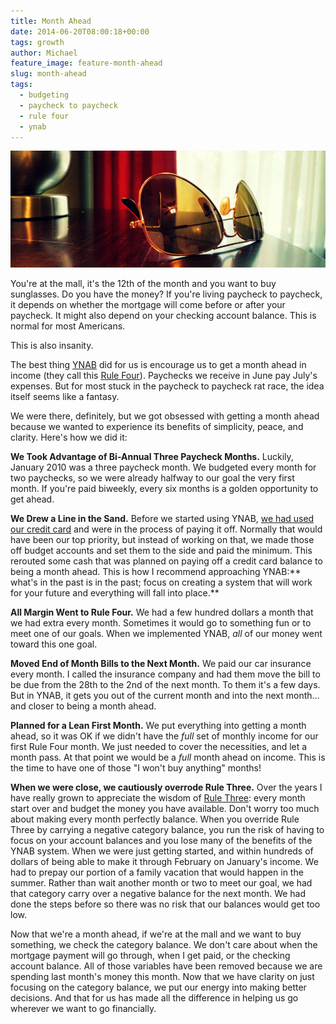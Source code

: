 ```yaml
---
title: Month Ahead
date: 2014-06-20T08:00:18+00:00
tags: growth
author: Michael
feature_image: feature-month-ahead 
slug: month-ahead
tags:
  - budgeting
  - paycheck to paycheck
  - rule four
  - ynab
---
```

<div class="full-width">
  <img src="/images/feature-month-ahead.jpg" alt="Month Ahead" />
</div>

You're at the mall, it's the 12th of the month and you want to buy sunglasses. Do you have the money? If you're living paycheck to paycheck, it depends on whether the mortgage will come before or after your paycheck. It might also depend on your checking account balance. This is normal for most Americans.

This is also insanity.

The best thing [YNAB](http://ynab.refr.cc/C9FV2R2) did for us is encourage us to get a month ahead in income (they call this [Rule Four](http://www.youneedabudget.com/method/rule-four)). Paychecks we receive in June pay July's expenses. But for most stuck in the paycheck to paycheck rat race, the idea itself seems like a fantasy.

We were there, definitely, but we got obsessed with getting a month ahead because we wanted to experience its benefits of simplicity, peace, and clarity. Here's how we did it:

**We Took Advantage of Bi-Annual Three Paycheck Months.** Luckily, January 2010 was a three paycheck month. We budgeted every month for two paychecks, so we were already halfway to our goal the very first month. If you're paid biweekly, every six months is a golden opportunity to get ahead.

**We Drew a Line in the Sand.** Before we started using YNAB, [we had used our credit card](http://hedge-ops.com/failure-the-catalyst/ "Failure the Catalyst") and were in the process of paying it off. Normally that would have been our top priority, but instead of working on that, we made those off budget accounts and set them to the side and paid the minimum. This rerouted some cash that was planned on paying off a credit card balance to being a month ahead. This is how I recommend approaching YNAB:** what's in the past is in the past; focus on creating a system that will work for your future and everything will fall into place.**

**All Margin Went to Rule Four.** We had a few hundred dollars a month that we had extra every month. Sometimes it would go to something fun or to meet one of our goals. When we implemented YNAB, _all_ of our money went toward this one goal.

**Moved End of Month Bills to the Next Month.** We paid our car insurance every month. I called the insurance company and had them move the bill to be due from the 28th to the 2nd of the next month. To them it's a few days. But in YNAB, it gets you out of the current month and into the next month&#8230;and closer to being a month ahead.

**Planned for a Lean First Month.** We put everything into getting a month ahead, so it was OK if we didn't have the _full_ set of monthly income for our first Rule Four month. We just needed to cover the necessities, and let a month pass. At that point we would be a _full_ month ahead on income. This is the time to have one of those "I won't buy anything" months!

**When we were close, we cautiously overrode Rule Three.** Over the years I have really grown to appreciate the wisdom of [Rule Three](http://www.youneedabudget.com/method/rule-three): every month start over and budget the money you have available. Don't worry too much about making every month perfectly balance. When you override Rule Three by carrying a negative category balance, you run the risk of having to focus on your account balances and you lose many of the benefits of the YNAB system. When we were just getting started, and within hundreds of dollars of being able to make it through February on January's income. We had to prepay our portion of a family vacation that would happen in the summer. Rather than wait another month or two to meet our goal, we had that category carry over a negative balance for the next month. We had done the steps before so there was no risk that our balances would get too low.

Now that we're a month ahead, if we're at the mall and we want to buy something, we check the category balance. We don't care about when the mortgage payment will go through, when I get paid, or the checking account balance. All of those variables have been removed because we are spending last month's money this month. Now that we have clarity on just focusing on the category balance, we put our energy into making better decisions. And that for us has made all the difference in helping us go wherever we want to go financially.